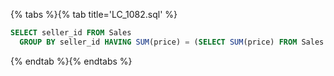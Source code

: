 {% tabs %}{% tab title='LC_1082.sql' %}

```sql
SELECT seller_id FROM Sales
  GROUP BY seller_id HAVING SUM(price) = (SELECT SUM(price) FROM Sales GROUP BY seller_id ORDER BY 1 DESC LIMIT 1)
```

{% endtab %}{% endtabs %}
